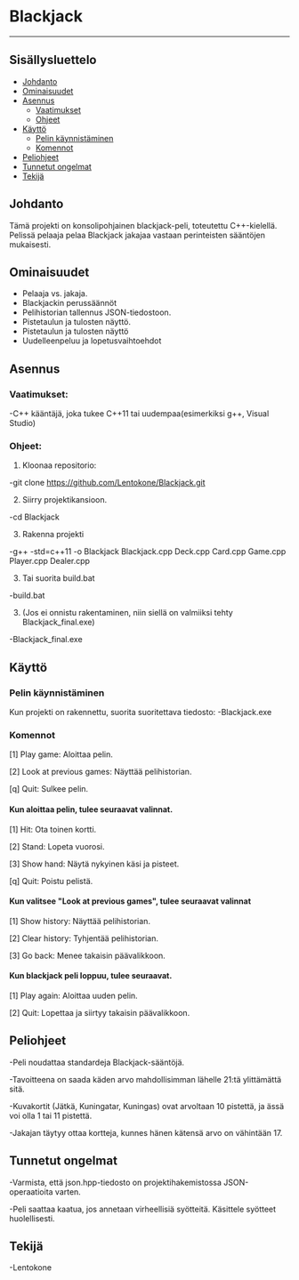 # Blackjack
--------------

## Sisällysluettelo
- [Johdanto](#johdanto)
- [Ominaisuudet](#ominaisuudet)
- [Asennus](#asennus)
  - [Vaatimukset](#vaatimukset)
  - [Ohjeet](#ohjeet)
- [Käyttö](#käyttö)
  - [Pelin käynnistäminen](#pelin-käynnistäminen)
  - [Komennot](#komennot)
- [Peliohjeet](#peliohjeet)
- [Tunnetut ongelmat](#tunnetut-ongelmat)
- [Tekijä](#tekijä)
## Johdanto

Tämä projekti on konsolipohjainen blackjack-peli, toteutettu C++-kielellä. Pelissä pelaaja pelaa Blackjack jakajaa vastaan perinteisten sääntöjen mukaisesti.

## Ominaisuudet
* Pelaaja vs. jakaja.
* Blackjackin perussäännöt
* Pelihistorian tallennus JSON-tiedostoon.
* Pistetaulun ja tulosten näyttö.
* Pistetaulun ja tulosten näyttö
* Uudelleenpeluu ja lopetusvaihtoehdot

## Asennus

### Vaatimukset:
-C++ kääntäjä, joka tukee C++11 tai uudempaa(esimerkiksi g++, Visual Studio)

### Ohjeet:
1. Kloonaa repositorio:

-git clone https://github.com/Lentokone/Blackjack.git

2. Siirry projektikansioon.

-cd Blackjack

3. Rakenna projekti

-g++ -std=c++11 -o Blackjack Blackjack.cpp Deck.cpp Card.cpp Game.cpp Player.cpp Dealer.cpp

3. Tai suorita build.bat

-build.bat

3. (Jos ei onnistu rakentaminen, niin siellä on valmiiksi tehty Blackjack_final.exe)

-Blackjack_final.exe

## Käyttö
### Pelin käynnistäminen

Kun projekti on rakennettu, suorita suoritettava tiedosto:
-Blackjack.exe
### Komennot
[1] Play game: Aloittaa pelin.

[2] Look at previous games: Näyttää pelihistorian.

[q] Quit: Sulkee pelin.

#### Kun aloittaa pelin, tulee seuraavat valinnat.

[1] Hit: Ota toinen kortti.

[2] Stand: Lopeta vuorosi.

[3] Show hand: Näytä nykyinen käsi ja pisteet.

[q] Quit: Poistu pelistä.

#### Kun valitsee "Look at previous games", tulee seuraavat valinnat
[1] Show history: Näyttää pelihistorian.

[2] Clear history: Tyhjentää pelihistorian.

[3] Go back: Menee takaisin päävalikkoon.

#### Kun blackjack peli loppuu, tulee seuraavat.
[1] Play again: Aloittaa uuden pelin.

[2] Quit: Lopettaa ja siirtyy takaisin päävalikkoon.

## Peliohjeet
-Peli noudattaa standardeja Blackjack-sääntöjä.

-Tavoitteena on saada käden arvo mahdollisimman lähelle 21:tä ylittämättä sitä.

-Kuvakortit (Jätkä, Kuningatar, Kuningas) ovat arvoltaan 10 pistettä, ja ässä voi olla 1 tai 11 pistettä.

-Jakajan täytyy ottaa kortteja, kunnes hänen kätensä arvo on vähintään 17.

## Tunnetut ongelmat
-Varmista, että json.hpp-tiedosto on projektihakemistossa JSON-operaatioita varten.

-Peli saattaa kaatua, jos annetaan virheellisiä syötteitä. Käsittele syötteet huolellisesti.

## Tekijä
-Lentokone

